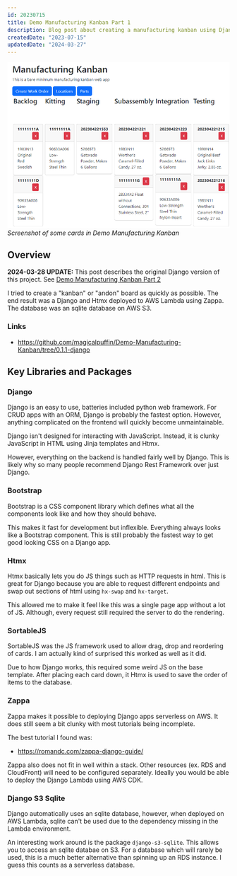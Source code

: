 ```yaml
---
id: 20230715
title: Demo Manufacturing Kanban Part 1
description: Blog post about creating a manufacturing kanban using Django, HTMX, and Bootstrap.
createdDate: "2023-07-15"
updatedDate: "2024-03-27"
---
```

![demo mfg kanban screenshot](/static/content/images/blog/20230715_mfg_kanban.png)
*Screenshot of some cards in Demo Manufacturing Kanban*
## Overview

**2024-03-28 UPDATE:** This post describes the original Django version of this project. See [Demo Manufacturing Kanban Part 2](/blog/20240327/) 

I tried to create a "kanban" or "andon" board as quickly as possible. The end result was a Django and Htmx deployed to AWS Lambda using Zappa. The database was an sqlite database on AWS S3.

### Links
- https://github.com/magicalpuffin/Demo-Manufacturing-Kanban/tree/0.1.1-django

## Key Libraries and Packages

### Django

Django is an easy to use, batteries included python web framework. For CRUD apps with an ORM, Django is probably the fastest option. However, anything complicated on the frontend will quickly become unmaintainable.

Django isn't designed for interacting with JavaScript. Instead, it is clunky JavaScript in HTML using Jinja templates and  Htmx.

However, everything on the backend is handled fairly well by Django. This is likely why so many people recommend Django Rest Framework over just Django.

### Bootstrap

Bootstrap is a CSS component library which defines what all the components look like and how they should behave.

This makes it fast for development but inflexible. Everything always looks like a Bootstrap component. This is still probably the fastest way to get good looking CSS on a Django app.

### Htmx

Htmx basically lets you do JS things such as HTTP requests in html. This is great for Django because you are able to request different endpoints and swap out sections of html using `hx-swap` and `hx-target`.

This allowed me to make it feel like this was a single page app without a lot of JS. Although, every request still required the server to do the rendering.

### SortableJS

SortableJS was the JS framework used to allow drag, drop and reordering of cards. I am actually kind of surprised this worked as well as it did.

Due to how Django works, this required some weird JS on the base template. After placing each card down, it Htmx is used to save the order of items to the database.

### Zappa

Zappa makes it possible to deploying Django apps serverless on AWS. It does still seem a bit clunky with most tutorials being incomplete. 

The best tutorial I found was:
- https://romandc.com/zappa-django-guide/

Zappa also does not fit in well within a stack. Other resources (ex. RDS and CloudFront) will need to be configured separately. Ideally you would be able to deploy the Django Lambda using AWS CDK.

### Django S3 Sqlite

Django automatically uses an sqlite database, however, when deployed on AWS Lambda, sqlite can't be used due to the dependency missing in the Lambda environment.

An interesting work around is the package `django-s3-sqlite`. This allows you to access an sqlite databae on S3. For a database which will rarely be used, this is a much better alternative than spinning up an RDS instance. I guess this counts as a serverless database.
